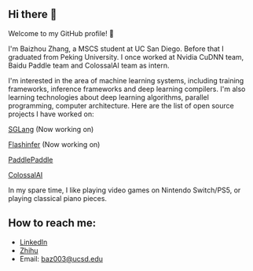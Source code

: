 ## Hi there 👋

Welcome to my GitHub profile! 🌟

I'm Baizhou Zhang, a MSCS student at UC San Diego. Before that I graduated from Peking University. I once worked at Nvidia CuDNN team, Baidu Paddle team and ColossalAI team as intern.

I'm interested in the area of machine learning systems, including training frameworks, inference frameworks and deep learning compilers. I'm also learning technologies about deep learning algorithms, parallel programming, computer architecture. Here are the list of open source projects I have worked on:

[SGLang](https://github.com/sgl-project/sglang) (Now working on)

[Flashinfer](https://github.com/flashinfer-ai/flashinfer) (Now working on)

[PaddlePaddle](https://github.com/PaddlePaddle/Paddle)

[ColossalAI](https://github.com/hpcaitech/ColossalAI)

In my spare time, I like playing video games on Nintendo Switch/PS5, or playing classical piano pieces.

<!--
**Fridge003/Fridge003** is a ✨ _special_ ✨ repository because its `README.md` (this file) appears on your GitHub profile.

Here are some ideas to get you started:

- 🔭 I’m currently working on ...
- 🌱 I’m currently learning ...
- 👯 I’m looking to collaborate on ...
- 🤔 I’m looking for help with ...
- 💬 Ask me about ...
- 📫 How to reach me: ...
- 😄 Pronouns: ...
- ⚡ Fun fact: ...
![Baizhou's GitHub stats](https://github-readme-stats.vercel.app/api?username=baizhouzhang&show_icons=true&theme=cobalt)
-->

<!--
## GitHub Stats
![GitHub followers](https://img.shields.io/github/followers/Fridge003?style=social)

[![Baizhou Zhang's GitHub stats](https://github-readme-stats.vercel.app/api?username=Fridge003)](https://github.com/anuraghazra/github-readme-stats)
-->

## How to reach me:
- [LinkedIn](https://www.linkedin.com/in/baizhou-zhang-7b8488302/)
- [Zhihu](https://www.zhihu.com/people/tangent-34)
- Email: baz003@ucsd.edu


<!--
## Skills

#### Programming Languages
![Languages](https://skillicons.dev/icons?i=c,cpp,js,go,python,java,swift,kotlin)

#### Frontend Technologies
![Frontend Technologies](https://skillicons.dev/icons?i=react,angular,next,html,css,tailwind)

#### Backend Technologies
[![Backend Technologies](https://skillicons.dev/icons?i=aws,azure,django,flask,docker,fastapi&perline=3)](https://skillicons.dev)

#### Database & Tools
![Database & Tools](https://skillicons.dev/icons?i=mysql,mongodb,bitbucket,jira)

#### Other tools & Technologies
![Others](https://skillicons.dev/icons?i=git,github,markdown,netlify,vercel,vscode,figma,,githubactions,gitlab)
-->
